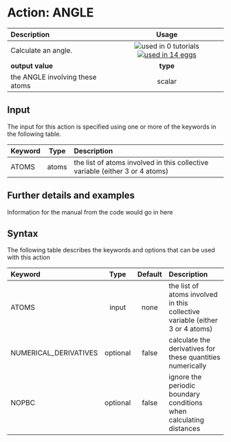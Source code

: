 # Action: ANGLE

| Description    | Usage |
|:--------|:--------:|
| Calculate an angle. | ![used in 0 tutorials](https://img.shields.io/badge/tutorials-0-red.svg)[![used in 14 eggs](https://img.shields.io/badge/nest-14-green.svg)](https://www.plumed-nest.org/browse.html?search=ANGLE)|
 | **output value** | **type** |
| the ANGLE involving these atoms | scalar |

## Input

The input for this action is specified using one or more of the keywords in the following table.

| Keyword |  Type | Description |
|:--------|:------:|:-----------|
| ATOMS | atoms | the list of atoms involved in this collective variable (either 3 or 4 atoms) |


## Further details and examples 
Information for the manual from the code would go in here 
## Syntax 
The following table describes the keywords and options that can be used with this action 

| Keyword | Type | Default | Description |
|:-------|:----:|:-------:|:-----------|
| ATOMS | input | none | the list of atoms involved in this collective variable (either 3 or 4 atoms) |
| NUMERICAL_DERIVATIVES | optional | false |  calculate the derivatives for these quantities numerically |
| NOPBC | optional | false |  ignore the periodic boundary conditions when calculating distances |
